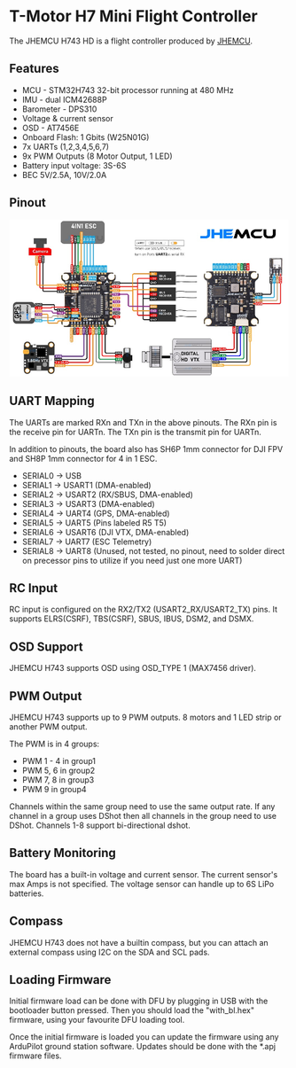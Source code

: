 # T-Motor H7 Mini Flight Controller

The JHEMCU H743 HD is a flight controller produced by [JHEMCU](https://jhemcu.com/).

## Features

 - MCU - STM32H743 32-bit processor running at 480 MHz
 - IMU - dual ICM42688P
 - Barometer - DPS310
 - Voltage & current sensor
 - OSD - AT7456E
 - Onboard Flash: 1 Gbits (W25N01G)
 - 7x UARTs (1,2,3,4,5,6,7)
 - 9x PWM Outputs (8 Motor Output, 1 LED)
 - Battery input voltage: 3S-6S
 - BEC 5V/2.5A, 10V/2.0A

## Pinout

![JHEMCU H743 Board](JHEMCU-H743HD_Board.jpg "JHEMCU H743HD")

## UART Mapping

The UARTs are marked RXn and TXn in the above pinouts. The RXn pin is the
receive pin for UARTn. The TXn pin is the transmit pin for UARTn.

In addition to pinouts, the board also has SH6P 1mm connector for DJI FPV and SH8P 1mm connector for 4 in 1 ESC.

 - SERIAL0 -> USB
 - SERIAL1 -> USART1 (DMA-enabled)
 - SERIAL2 -> USART2 (RX/SBUS, DMA-enabled)
 - SERIAL3 -> USART3 (DMA-enabled)
 - SERIAL4 -> UART4 (GPS, DMA-enabled)
 - SERIAL5 -> UART5 (Pins labeled R5 T5)
 - SERIAL6 -> USART6 (DJI VTX, DMA-enabled)
 - SERIAL7 -> UART7 (ESC Telemetry)
 - SERIAL8 -> UART8 (Unused, not tested, no pinout, need to solder direct on precessor pins to utilize if you need just one more UART)

## RC Input

RC input is configured on the RX2/TX2 (USART2_RX/USART2_TX) pins. It supports ELRS(CSRF), TBS(CSRF), SBUS, IBUS, DSM2, and DSMX.

## OSD Support

JHEMCU H743 supports OSD using OSD_TYPE 1 (MAX7456 driver).

## PWM Output

JHEMCU H743 supports up to 9 PWM outputs. 8 motors and 1 LED strip or another PWM output.

The PWM is in 4 groups:

 - PWM 1 - 4 in group1
 - PWM 5, 6  in group2
 - PWM 7, 8  in group3
 - PWM 9     in group4

Channels within the same group need to use the same output rate. If any channel in a group uses DShot then all channels in the group need to use DShot. Channels 1-8 support bi-directional dshot.

## Battery Monitoring

The board has a built-in voltage and current sensor. The current
sensor's max Amps is not specified. The voltage sensor can handle up to 6S
LiPo batteries.

## Compass

JHEMCU H743 does not have a builtin compass, but you can attach an external compass using I2C on the SDA and SCL pads.

## Loading Firmware

Initial firmware load can be done with DFU by plugging in USB with the
bootloader button pressed. Then you should load the "with_bl.hex"
firmware, using your favourite DFU loading tool.

Once the initial firmware is loaded you can update the firmware using
any ArduPilot ground station software. Updates should be done with the
*.apj firmware files.

